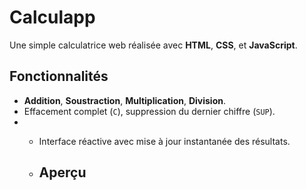 # Calculapp

Une simple calculatrice web réalisée avec **HTML**, **CSS**, et **JavaScript**.

## Fonctionnalités

- **Addition**, **Soustraction**, **Multiplication**, **Division**.
- Effacement complet (`C`), suppression du dernier chiffre (`SUP`).
- - Interface réactive avec mise à jour instantanée des résultats.
 
  - ## Aperçu
